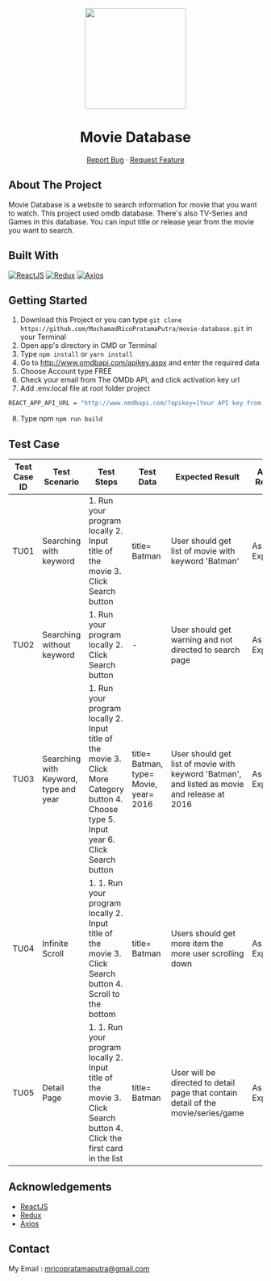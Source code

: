 <p align="center">
<image align="center" width="200" src='./src/asset/logogit.png' />
<h1 align='center'>Movie Database</h1>
</p>
<p align="center">
  <a href="https://github.com/MochamadRicoPratamaPutra/movie-database/issues">Report Bug</a>
  ·
  <a href="https://github.com/MochamadRicoPratamaPutra/movie-database/pulls">Request Feature</a>
</p>

<!-- ABOUT THE PROJECT -->
## About The Project

Movie Database is a website to search information for movie that you want to watch. This project used omdb database. There's also TV-Series and Games in this database. You can input title or release year from the movie you want to search.

## Built With

[![ReactJS](https://img.shields.io/badge/React-17.0.2-blue)](https://reactjs.org/)
[![Redux](https://img.shields.io/badge/Redux-4.1.1-green)](https://redux.js.org/)
[![Axios](https://img.shields.io/badge/Axios-0.22.0-yellow)](https://axios-http.com/)

<!-- GETTING STARTED -->

## Getting Started

1. Download this Project or you can type `git clone https://github.com/MochamadRicoPratamaPutra/movie-database.git` in your Terminal
2. Open app's directory in CMD or Terminal
3. Type `npm install` or `yarn install`
4. Go to http://www.omdbapi.com/apikey.aspx and enter the required data
5. Choose Account type FREE
6. Check your email from The OMDb API, and click activation key url
7. Add .env.local file at root folder project

```sh
REACT_APP_API_URL = "http://www.omdbapi.com/?apikey=[Your API key from OMDb API email]"
```

8. Type npm `npm run build`

<!-- TEST CASE -->
## Test Case
| Test Case ID | Test Scenario | Test Steps | Test Data | Expected Result | Actual Results | Pass/Fail |
| --- | ----------- | ----------- | ----------- | ----------- | ----------- | ----------- |
| TU01 | Searching with keyword | 1. Run your program locally 2. Input title of the movie 3. Click Search button | title= Batman | User should get list of movie with keyword 'Batman' | As Expected | Pass
| TU02 | Searching without keyword | 1. Run your program locally 2. Click Search button | - | User should get warning and not directed to search page | As Expected | Pass
| TU03 | Searching with Keyword, type and year | 1. Run your program locally 2. Input title of the movie 3. Click More Category button 4. Choose type 5. Input year 6. Click Search button | title= Batman, type= Movie, year= 2016 | User should get list of movie with keyword 'Batman', and listed as movie and release at 2016 | As Expected | Pass
| TU04 | Infinite Scroll | 1. 1. Run your program locally 2. Input title of the movie 3. Click Search button 4. Scroll to the bottom |title= Batman | Users should get more item the more user scrolling down | As Expected | Pass
| TU05 | Detail Page | 1. 1. Run your program locally 2. Input title of the movie 3. Click Search button 4. Click the first card in the list |title= Batman| User will be directed to detail page that contain detail of the movie/series/game | As Expected | Pass

<!-- ACKNOWLEDGEMENTS -->
## Acknowledgements

- [ReactJS](https://reactjs.org/)
- [Redux](https://redux.js.org/)
- [Axios](https://axios-http.com/)

<!-- CONTACT -->
## Contact

My Email : mricopratamaputra@gmail.com